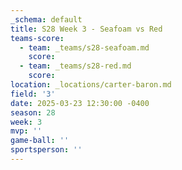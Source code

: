 ```yaml
---
_schema: default
title: S28 Week 3 - Seafoam vs Red
teams-score:
  - team: _teams/s28-seafoam.md
    score:
  - team: _teams/s28-red.md
    score:
location: _locations/carter-baron.md
field: '3'
date: 2025-03-23 12:30:00 -0400
season: 28
week: 3
mvp: ''
game-ball: ''
sportsperson: ''
---
```

